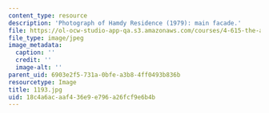 ```yaml
---
content_type: resource
description: 'Photograph of Hamdy Residence (1979): main facade.'
file: https://ol-ocw-studio-app-qa.s3.amazonaws.com/courses/4-615-the-architecture-of-cairo-spring-2002/18c4a6acaaf436e9e796a26fcf9e6b4b_1193.jpg
file_type: image/jpeg
image_metadata:
  caption: ''
  credit: ''
  image-alt: ''
parent_uid: 6903e2f5-731a-0bfe-a3b8-4ff0493b836b
resourcetype: Image
title: 1193.jpg
uid: 18c4a6ac-aaf4-36e9-e796-a26fcf9e6b4b
---
```

